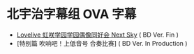 # 北宇治字幕组 OVA 字幕
- [Lovelive 虹咲学园学园偶像同好会 Next Sky]()  ( BD Ver. Fin )
- [特别篇 吹响吧！上低音号 合奏比赛]  ( BD Ver. In Production )
